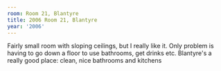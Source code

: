 ```yaml
---
room: Room 21, Blantyre
title: 2006 Room 21, Blantyre
year: '2006'
---
```


Fairly small room with sloping ceilings, but I really like it. Only problem is having to go down a floor to use bathrooms, get drinks etc. Blantyre's a really good place: clean, nice bathrooms and kitchens